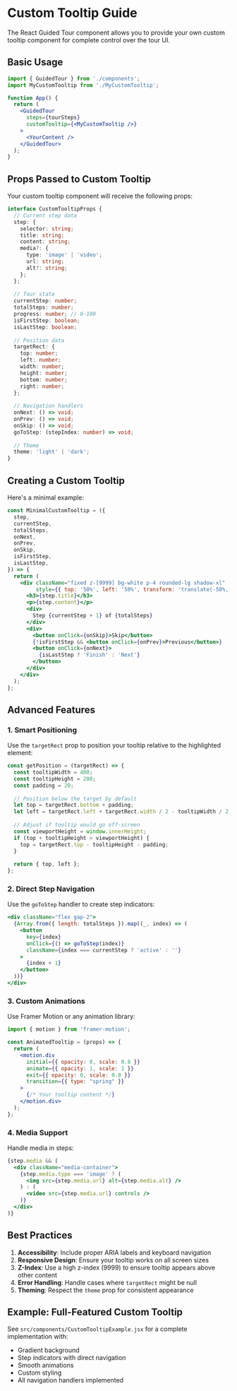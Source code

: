 # Custom Tooltip Guide

The React Guided Tour component allows you to provide your own custom tooltip component for complete control over the tour UI.

## Basic Usage

```jsx
import { GuidedTour } from './components';
import MyCustomTooltip from './MyCustomTooltip';

function App() {
  return (
    <GuidedTour
      steps={tourSteps}
      customTooltip={<MyCustomTooltip />}
    >
      <YourContent />
    </GuidedTour>
  );
}
```

## Props Passed to Custom Tooltip

Your custom tooltip component will receive the following props:

```typescript
interface CustomTooltipProps {
  // Current step data
  step: {
    selector: string;
    title: string;
    content: string;
    media?: {
      type: 'image' | 'video';
      url: string;
      alt?: string;
    };
  };
  
  // Tour state
  currentStep: number;
  totalSteps: number;
  progress: number; // 0-100
  isFirstStep: boolean;
  isLastStep: boolean;
  
  // Position data
  targetRect: {
    top: number;
    left: number;
    width: number;
    height: number;
    bottom: number;
    right: number;
  };
  
  // Navigation handlers
  onNext: () => void;
  onPrev: () => void;
  onSkip: () => void;
  goToStep: (stepIndex: number) => void;
  
  // Theme
  theme: 'light' | 'dark';
}
```

## Creating a Custom Tooltip

Here's a minimal example:

```jsx
const MinimalCustomTooltip = ({
  step,
  currentStep,
  totalSteps,
  onNext,
  onPrev,
  onSkip,
  isFirstStep,
  isLastStep,
}) => {
  return (
    <div className="fixed z-[9999] bg-white p-4 rounded-lg shadow-xl" 
         style={{ top: '50%', left: '50%', transform: 'translate(-50%, -50%)' }}>
      <h3>{step.title}</h3>
      <p>{step.content}</p>
      <div>
        Step {currentStep + 1} of {totalSteps}
      </div>
      <div>
        <button onClick={onSkip}>Skip</button>
        {!isFirstStep && <button onClick={onPrev}>Previous</button>}
        <button onClick={onNext}>
          {isLastStep ? 'Finish' : 'Next'}
        </button>
      </div>
    </div>
  );
};
```

## Advanced Features

### 1. Smart Positioning

Use the `targetRect` prop to position your tooltip relative to the highlighted element:

```jsx
const getPosition = (targetRect) => {
  const tooltipWidth = 400;
  const tooltipHeight = 200;
  const padding = 20;
  
  // Position below the target by default
  let top = targetRect.bottom + padding;
  let left = targetRect.left + targetRect.width / 2 - tooltipWidth / 2;
  
  // Adjust if tooltip would go off-screen
  const viewportHeight = window.innerHeight;
  if (top + tooltipHeight > viewportHeight) {
    top = targetRect.top - tooltipHeight - padding;
  }
  
  return { top, left };
};
```

### 2. Direct Step Navigation

Use the `goToStep` handler to create step indicators:

```jsx
<div className="flex gap-2">
  {Array.from({ length: totalSteps }).map((_, index) => (
    <button
      key={index}
      onClick={() => goToStep(index)}
      className={index === currentStep ? 'active' : ''}
    >
      {index + 1}
    </button>
  ))}
</div>
```

### 3. Custom Animations

Use Framer Motion or any animation library:

```jsx
import { motion } from 'framer-motion';

const AnimatedTooltip = (props) => {
  return (
    <motion.div
      initial={{ opacity: 0, scale: 0.8 }}
      animate={{ opacity: 1, scale: 1 }}
      exit={{ opacity: 0, scale: 0.8 }}
      transition={{ type: "spring" }}
    >
      {/* Your tooltip content */}
    </motion.div>
  );
};
```

### 4. Media Support

Handle media in steps:

```jsx
{step.media && (
  <div className="media-container">
    {step.media.type === 'image' ? (
      <img src={step.media.url} alt={step.media.alt} />
    ) : (
      <video src={step.media.url} controls />
    )}
  </div>
)}
```

## Best Practices

1. **Accessibility**: Include proper ARIA labels and keyboard navigation
2. **Responsive Design**: Ensure your tooltip works on all screen sizes
3. **Z-Index**: Use a high z-index (9999) to ensure tooltip appears above other content
4. **Error Handling**: Handle cases where `targetRect` might be null
5. **Theming**: Respect the `theme` prop for consistent appearance

## Example: Full-Featured Custom Tooltip

See `src/components/CustomTooltipExample.jsx` for a complete implementation with:
- Gradient background
- Step indicators with direct navigation
- Smooth animations
- Custom styling
- All navigation handlers implemented